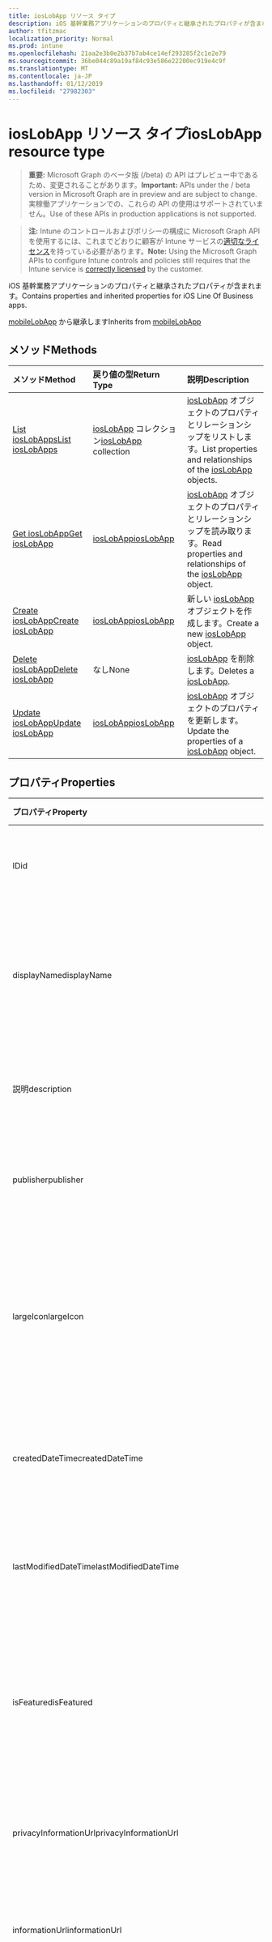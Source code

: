 ```yaml
---
title: iosLobApp リソース タイプ
description: iOS 基幹業務アプリケーションのプロパティと継承されたプロパティが含まれます。
author: tfitzmac
localization_priority: Normal
ms.prod: intune
ms.openlocfilehash: 21aa2e3b0e2b37b7ab4ce14ef293285f2c1e2e79
ms.sourcegitcommit: 36be044c89a19af84c93e586e22200ec919e4c9f
ms.translationtype: MT
ms.contentlocale: ja-JP
ms.lasthandoff: 01/12/2019
ms.locfileid: "27982303"
---
```

# <a name="ioslobapp-resource-type"></a><span data-ttu-id="b2973-103">iosLobApp リソース タイプ</span><span class="sxs-lookup"><span data-stu-id="b2973-103">iosLobApp resource type</span></span>

> <span data-ttu-id="b2973-104">**重要:** Microsoft Graph のベータ版 (/beta) の API はプレビュー中であるため、変更されることがあります。</span><span class="sxs-lookup"><span data-stu-id="b2973-104">**Important:** APIs under the / beta version in Microsoft Graph are in preview and are subject to change.</span></span> <span data-ttu-id="b2973-105">実稼働アプリケーションでの、これらの API の使用はサポートされていません。</span><span class="sxs-lookup"><span data-stu-id="b2973-105">Use of these APIs in production applications is not supported.</span></span>

> <span data-ttu-id="b2973-106">**注:** Intune のコントロールおよびポリシーの構成に Microsoft Graph API を使用するには、これまでどおりに顧客が Intune サービスの[適切なライセンス](https://go.microsoft.com/fwlink/?linkid=839381)を持っている必要があります。</span><span class="sxs-lookup"><span data-stu-id="b2973-106">**Note:** Using the Microsoft Graph APIs to configure Intune controls and policies still requires that the Intune service is [correctly licensed](https://go.microsoft.com/fwlink/?linkid=839381) by the customer.</span></span>

<span data-ttu-id="b2973-107">iOS 基幹業務アプリケーションのプロパティと継承されたプロパティが含まれます。</span><span class="sxs-lookup"><span data-stu-id="b2973-107">Contains properties and inherited properties for iOS Line Of Business apps.</span></span>

<span data-ttu-id="b2973-108">[mobileLobApp](../resources/intune-apps-mobilelobapp.md) から継承します</span><span class="sxs-lookup"><span data-stu-id="b2973-108">Inherits from [mobileLobApp](../resources/intune-apps-mobilelobapp.md)</span></span>

## <a name="methods"></a><span data-ttu-id="b2973-109">メソッド</span><span class="sxs-lookup"><span data-stu-id="b2973-109">Methods</span></span>
|<span data-ttu-id="b2973-110">メソッド</span><span class="sxs-lookup"><span data-stu-id="b2973-110">Method</span></span>|<span data-ttu-id="b2973-111">戻り値の型</span><span class="sxs-lookup"><span data-stu-id="b2973-111">Return Type</span></span>|<span data-ttu-id="b2973-112">説明</span><span class="sxs-lookup"><span data-stu-id="b2973-112">Description</span></span>|
|:---|:---|:---|
|[<span data-ttu-id="b2973-113">List iosLobApps</span><span class="sxs-lookup"><span data-stu-id="b2973-113">List iosLobApps</span></span>](../api/intune-apps-ioslobapp-list.md)|<span data-ttu-id="b2973-114">[iosLobApp](../resources/intune-apps-ioslobapp.md) コレクション</span><span class="sxs-lookup"><span data-stu-id="b2973-114">[iosLobApp](../resources/intune-apps-ioslobapp.md) collection</span></span>|<span data-ttu-id="b2973-115">[iosLobApp](../resources/intune-apps-ioslobapp.md) オブジェクトのプロパティとリレーションシップをリストします。</span><span class="sxs-lookup"><span data-stu-id="b2973-115">List properties and relationships of the [iosLobApp](../resources/intune-apps-ioslobapp.md) objects.</span></span>|
|[<span data-ttu-id="b2973-116">Get iosLobApp</span><span class="sxs-lookup"><span data-stu-id="b2973-116">Get iosLobApp</span></span>](../api/intune-apps-ioslobapp-get.md)|[<span data-ttu-id="b2973-117">iosLobApp</span><span class="sxs-lookup"><span data-stu-id="b2973-117">iosLobApp</span></span>](../resources/intune-apps-ioslobapp.md)|<span data-ttu-id="b2973-118">[iosLobApp](../resources/intune-apps-ioslobapp.md) オブジェクトのプロパティとリレーションシップを読み取ります。</span><span class="sxs-lookup"><span data-stu-id="b2973-118">Read properties and relationships of the [iosLobApp](../resources/intune-apps-ioslobapp.md) object.</span></span>|
|[<span data-ttu-id="b2973-119">Create iosLobApp</span><span class="sxs-lookup"><span data-stu-id="b2973-119">Create iosLobApp</span></span>](../api/intune-apps-ioslobapp-create.md)|[<span data-ttu-id="b2973-120">iosLobApp</span><span class="sxs-lookup"><span data-stu-id="b2973-120">iosLobApp</span></span>](../resources/intune-apps-ioslobapp.md)|<span data-ttu-id="b2973-121">新しい [iosLobApp](../resources/intune-apps-ioslobapp.md) オブジェクトを作成します。</span><span class="sxs-lookup"><span data-stu-id="b2973-121">Create a new [iosLobApp](../resources/intune-apps-ioslobapp.md) object.</span></span>|
|[<span data-ttu-id="b2973-122">Delete iosLobApp</span><span class="sxs-lookup"><span data-stu-id="b2973-122">Delete iosLobApp</span></span>](../api/intune-apps-ioslobapp-delete.md)|<span data-ttu-id="b2973-123">なし</span><span class="sxs-lookup"><span data-stu-id="b2973-123">None</span></span>|<span data-ttu-id="b2973-124">[iosLobApp](../resources/intune-apps-ioslobapp.md) を削除します。</span><span class="sxs-lookup"><span data-stu-id="b2973-124">Deletes a [iosLobApp](../resources/intune-apps-ioslobapp.md).</span></span>|
|[<span data-ttu-id="b2973-125">Update iosLobApp</span><span class="sxs-lookup"><span data-stu-id="b2973-125">Update iosLobApp</span></span>](../api/intune-apps-ioslobapp-update.md)|[<span data-ttu-id="b2973-126">iosLobApp</span><span class="sxs-lookup"><span data-stu-id="b2973-126">iosLobApp</span></span>](../resources/intune-apps-ioslobapp.md)|<span data-ttu-id="b2973-127">[iosLobApp](../resources/intune-apps-ioslobapp.md) オブジェクトのプロパティを更新します。</span><span class="sxs-lookup"><span data-stu-id="b2973-127">Update the properties of a [iosLobApp](../resources/intune-apps-ioslobapp.md) object.</span></span>|

## <a name="properties"></a><span data-ttu-id="b2973-128">プロパティ</span><span class="sxs-lookup"><span data-stu-id="b2973-128">Properties</span></span>
|<span data-ttu-id="b2973-129">プロパティ</span><span class="sxs-lookup"><span data-stu-id="b2973-129">Property</span></span>|<span data-ttu-id="b2973-130">型</span><span class="sxs-lookup"><span data-stu-id="b2973-130">Type</span></span>|<span data-ttu-id="b2973-131">説明</span><span class="sxs-lookup"><span data-stu-id="b2973-131">Description</span></span>|
|:---|:---|:---|
|<span data-ttu-id="b2973-132">ID</span><span class="sxs-lookup"><span data-stu-id="b2973-132">id</span></span>|<span data-ttu-id="b2973-133">String</span><span class="sxs-lookup"><span data-stu-id="b2973-133">String</span></span>|<span data-ttu-id="b2973-134">エンティティのキー。</span><span class="sxs-lookup"><span data-stu-id="b2973-134">Key of the entity.</span></span> <span data-ttu-id="b2973-135">[mobileApp](../resources/intune-apps-mobileapp.md) から継承します</span><span class="sxs-lookup"><span data-stu-id="b2973-135">Inherited from [mobileApp](../resources/intune-apps-mobileapp.md)</span></span>|
|<span data-ttu-id="b2973-136">displayName</span><span class="sxs-lookup"><span data-stu-id="b2973-136">displayName</span></span>|<span data-ttu-id="b2973-137">String</span><span class="sxs-lookup"><span data-stu-id="b2973-137">String</span></span>|<span data-ttu-id="b2973-138">管理者が提供またはインポートしたアプリのタイトル。</span><span class="sxs-lookup"><span data-stu-id="b2973-138">The admin provided or imported title of the app.</span></span> <span data-ttu-id="b2973-139">[mobileApp](../resources/intune-apps-mobileapp.md) から継承します</span><span class="sxs-lookup"><span data-stu-id="b2973-139">Inherited from [mobileApp](../resources/intune-apps-mobileapp.md)</span></span>|
|<span data-ttu-id="b2973-140">説明</span><span class="sxs-lookup"><span data-stu-id="b2973-140">description</span></span>|<span data-ttu-id="b2973-141">String</span><span class="sxs-lookup"><span data-stu-id="b2973-141">String</span></span>|<span data-ttu-id="b2973-142">アプリの説明。</span><span class="sxs-lookup"><span data-stu-id="b2973-142">The description of the app.</span></span> <span data-ttu-id="b2973-143">[mobileApp](../resources/intune-apps-mobileapp.md) から継承します</span><span class="sxs-lookup"><span data-stu-id="b2973-143">Inherited from [mobileApp](../resources/intune-apps-mobileapp.md)</span></span>|
|<span data-ttu-id="b2973-144">publisher</span><span class="sxs-lookup"><span data-stu-id="b2973-144">publisher</span></span>|<span data-ttu-id="b2973-145">String</span><span class="sxs-lookup"><span data-stu-id="b2973-145">String</span></span>|<span data-ttu-id="b2973-146">アプリの発行元。</span><span class="sxs-lookup"><span data-stu-id="b2973-146">The publisher of the app.</span></span> <span data-ttu-id="b2973-147">[mobileApp](../resources/intune-apps-mobileapp.md) から継承します</span><span class="sxs-lookup"><span data-stu-id="b2973-147">Inherited from [mobileApp](../resources/intune-apps-mobileapp.md)</span></span>|
|<span data-ttu-id="b2973-148">largeIcon</span><span class="sxs-lookup"><span data-stu-id="b2973-148">largeIcon</span></span>|[<span data-ttu-id="b2973-149">mimeContent</span><span class="sxs-lookup"><span data-stu-id="b2973-149">mimeContent</span></span>](../resources/intune-shared-mimecontent.md)|<span data-ttu-id="b2973-150">アプリの詳細に表示され、アイコンのアップロードに使用される大きなアイコン。</span><span class="sxs-lookup"><span data-stu-id="b2973-150">The large icon, to be displayed in the app details and used for upload of the icon.</span></span> <span data-ttu-id="b2973-151">[mobileApp](../resources/intune-apps-mobileapp.md) から継承します</span><span class="sxs-lookup"><span data-stu-id="b2973-151">Inherited from [mobileApp](../resources/intune-apps-mobileapp.md)</span></span>|
|<span data-ttu-id="b2973-152">createdDateTime</span><span class="sxs-lookup"><span data-stu-id="b2973-152">createdDateTime</span></span>|<span data-ttu-id="b2973-153">DateTimeOffset</span><span class="sxs-lookup"><span data-stu-id="b2973-153">DateTimeOffset</span></span>|<span data-ttu-id="b2973-154">アプリが作成された日時。</span><span class="sxs-lookup"><span data-stu-id="b2973-154">The date and time the app was created.</span></span> <span data-ttu-id="b2973-155">[mobileApp](../resources/intune-apps-mobileapp.md) から継承します</span><span class="sxs-lookup"><span data-stu-id="b2973-155">Inherited from [mobileApp](../resources/intune-apps-mobileapp.md)</span></span>|
|<span data-ttu-id="b2973-156">lastModifiedDateTime</span><span class="sxs-lookup"><span data-stu-id="b2973-156">lastModifiedDateTime</span></span>|<span data-ttu-id="b2973-157">DateTimeOffset</span><span class="sxs-lookup"><span data-stu-id="b2973-157">DateTimeOffset</span></span>|<span data-ttu-id="b2973-158">アプリが最後に変更された日時。</span><span class="sxs-lookup"><span data-stu-id="b2973-158">The date and time the app was last modified.</span></span> <span data-ttu-id="b2973-159">[mobileApp](../resources/intune-apps-mobileapp.md) から継承します</span><span class="sxs-lookup"><span data-stu-id="b2973-159">Inherited from [mobileApp](../resources/intune-apps-mobileapp.md)</span></span>|
|<span data-ttu-id="b2973-160">isFeatured</span><span class="sxs-lookup"><span data-stu-id="b2973-160">isFeatured</span></span>|<span data-ttu-id="b2973-161">Boolean</span><span class="sxs-lookup"><span data-stu-id="b2973-161">Boolean</span></span>|<span data-ttu-id="b2973-162">アプリが管理者のおすすめとしてマークされたかどうかを示す値。[mobileApp](../resources/intune-apps-mobileapp.md) から継承します</span><span class="sxs-lookup"><span data-stu-id="b2973-162">The value indicating whether the app is marked as featured by the admin. Inherited from [mobileApp](../resources/intune-apps-mobileapp.md)</span></span>|
|<span data-ttu-id="b2973-163">privacyInformationUrl</span><span class="sxs-lookup"><span data-stu-id="b2973-163">privacyInformationUrl</span></span>|<span data-ttu-id="b2973-164">String</span><span class="sxs-lookup"><span data-stu-id="b2973-164">String</span></span>|<span data-ttu-id="b2973-165">プライバシーに関する声明の URL。</span><span class="sxs-lookup"><span data-stu-id="b2973-165">The privacy statement Url.</span></span> <span data-ttu-id="b2973-166">[mobileApp](../resources/intune-apps-mobileapp.md) から継承します</span><span class="sxs-lookup"><span data-stu-id="b2973-166">Inherited from [mobileApp](../resources/intune-apps-mobileapp.md)</span></span>|
|<span data-ttu-id="b2973-167">informationUrl</span><span class="sxs-lookup"><span data-stu-id="b2973-167">informationUrl</span></span>|<span data-ttu-id="b2973-168">String</span><span class="sxs-lookup"><span data-stu-id="b2973-168">String</span></span>|<span data-ttu-id="b2973-169">詳細情報の URL。</span><span class="sxs-lookup"><span data-stu-id="b2973-169">The more information Url.</span></span> <span data-ttu-id="b2973-170">[mobileApp](../resources/intune-apps-mobileapp.md) から継承します</span><span class="sxs-lookup"><span data-stu-id="b2973-170">Inherited from [mobileApp](../resources/intune-apps-mobileapp.md)</span></span>|
|<span data-ttu-id="b2973-171">owner</span><span class="sxs-lookup"><span data-stu-id="b2973-171">owner</span></span>|<span data-ttu-id="b2973-172">String</span><span class="sxs-lookup"><span data-stu-id="b2973-172">String</span></span>|<span data-ttu-id="b2973-173">アプリの所有者。</span><span class="sxs-lookup"><span data-stu-id="b2973-173">The owner of the app.</span></span> <span data-ttu-id="b2973-174">[mobileApp](../resources/intune-apps-mobileapp.md) から継承します</span><span class="sxs-lookup"><span data-stu-id="b2973-174">Inherited from [mobileApp](../resources/intune-apps-mobileapp.md)</span></span>|
|<span data-ttu-id="b2973-175">developer</span><span class="sxs-lookup"><span data-stu-id="b2973-175">developer</span></span>|<span data-ttu-id="b2973-176">String</span><span class="sxs-lookup"><span data-stu-id="b2973-176">String</span></span>|<span data-ttu-id="b2973-177">アプリの開発者。</span><span class="sxs-lookup"><span data-stu-id="b2973-177">The developer of the app.</span></span> <span data-ttu-id="b2973-178">[mobileApp](../resources/intune-apps-mobileapp.md) から継承します</span><span class="sxs-lookup"><span data-stu-id="b2973-178">Inherited from [mobileApp](../resources/intune-apps-mobileapp.md)</span></span>|
|<span data-ttu-id="b2973-179">notes</span><span class="sxs-lookup"><span data-stu-id="b2973-179">notes</span></span>|<span data-ttu-id="b2973-180">String</span><span class="sxs-lookup"><span data-stu-id="b2973-180">String</span></span>|<span data-ttu-id="b2973-181">アプリ用のメモ。</span><span class="sxs-lookup"><span data-stu-id="b2973-181">Notes for the app.</span></span> <span data-ttu-id="b2973-182">[mobileApp](../resources/intune-apps-mobileapp.md) から継承します</span><span class="sxs-lookup"><span data-stu-id="b2973-182">Inherited from [mobileApp](../resources/intune-apps-mobileapp.md)</span></span>|
|<span data-ttu-id="b2973-183">uploadState</span><span class="sxs-lookup"><span data-stu-id="b2973-183">uploadState</span></span>|<span data-ttu-id="b2973-184">Int32</span><span class="sxs-lookup"><span data-stu-id="b2973-184">Int32</span></span>|<span data-ttu-id="b2973-185">アップロードの状態です。</span><span class="sxs-lookup"><span data-stu-id="b2973-185">The upload state.</span></span> <span data-ttu-id="b2973-186">[mobileApp](../resources/intune-apps-mobileapp.md) から継承します</span><span class="sxs-lookup"><span data-stu-id="b2973-186">Inherited from [mobileApp](../resources/intune-apps-mobileapp.md)</span></span>|
|<span data-ttu-id="b2973-187">publishingState</span><span class="sxs-lookup"><span data-stu-id="b2973-187">publishingState</span></span>|[<span data-ttu-id="b2973-188">mobileAppPublishingState</span><span class="sxs-lookup"><span data-stu-id="b2973-188">mobileAppPublishingState</span></span>](../resources/intune-apps-mobileapppublishingstate.md)|<span data-ttu-id="b2973-189">アプリの発行の状態。</span><span class="sxs-lookup"><span data-stu-id="b2973-189">The publishing state for the app.</span></span> <span data-ttu-id="b2973-190">アプリが発行されていない限り、アプリを割り当てることができません。</span><span class="sxs-lookup"><span data-stu-id="b2973-190">The app cannot be assigned unless the app is published.</span></span> <span data-ttu-id="b2973-191">[MobileApp](../resources/intune-apps-mobileapp.md)から継承されます。</span><span class="sxs-lookup"><span data-stu-id="b2973-191">Inherited from [mobileApp](../resources/intune-apps-mobileapp.md).</span></span> <span data-ttu-id="b2973-192">可能な値は、`notPublished`、`processing`、`published` です。</span><span class="sxs-lookup"><span data-stu-id="b2973-192">Possible values are: `notPublished`, `processing`, `published`.</span></span>|
|<span data-ttu-id="b2973-193">committedContentVersion</span><span class="sxs-lookup"><span data-stu-id="b2973-193">committedContentVersion</span></span>|<span data-ttu-id="b2973-194">String</span><span class="sxs-lookup"><span data-stu-id="b2973-194">String</span></span>|<span data-ttu-id="b2973-195">内部にコミットされたコンテンツのバージョン。</span><span class="sxs-lookup"><span data-stu-id="b2973-195">The internal committed content version.</span></span> <span data-ttu-id="b2973-196">[mobileLobApp](../resources/intune-apps-mobilelobapp.md) から継承します</span><span class="sxs-lookup"><span data-stu-id="b2973-196">Inherited from [mobileLobApp](../resources/intune-apps-mobilelobapp.md)</span></span>|
|<span data-ttu-id="b2973-197">fileName</span><span class="sxs-lookup"><span data-stu-id="b2973-197">fileName</span></span>|<span data-ttu-id="b2973-198">String</span><span class="sxs-lookup"><span data-stu-id="b2973-198">String</span></span>|<span data-ttu-id="b2973-199">メインの Lob アプリケーションのファイル名。</span><span class="sxs-lookup"><span data-stu-id="b2973-199">The name of the main Lob application file.</span></span> <span data-ttu-id="b2973-200">[mobileLobApp](../resources/intune-apps-mobilelobapp.md) から継承します</span><span class="sxs-lookup"><span data-stu-id="b2973-200">Inherited from [mobileLobApp](../resources/intune-apps-mobilelobapp.md)</span></span>|
|<span data-ttu-id="b2973-201">size</span><span class="sxs-lookup"><span data-stu-id="b2973-201">size</span></span>|<span data-ttu-id="b2973-202">Int64</span><span class="sxs-lookup"><span data-stu-id="b2973-202">Int64</span></span>|<span data-ttu-id="b2973-203">アップロードされたすべてのファイルを含む合計サイズ。</span><span class="sxs-lookup"><span data-stu-id="b2973-203">The total size, including all uploaded files.</span></span> <span data-ttu-id="b2973-204">[mobileLobApp](../resources/intune-apps-mobilelobapp.md) から継承します</span><span class="sxs-lookup"><span data-stu-id="b2973-204">Inherited from [mobileLobApp](../resources/intune-apps-mobilelobapp.md)</span></span>|
|<span data-ttu-id="b2973-205">bundleId</span><span class="sxs-lookup"><span data-stu-id="b2973-205">bundleId</span></span>|<span data-ttu-id="b2973-206">String</span><span class="sxs-lookup"><span data-stu-id="b2973-206">String</span></span>|<span data-ttu-id="b2973-207">ID 名。</span><span class="sxs-lookup"><span data-stu-id="b2973-207">The Identity Name.</span></span>|
|<span data-ttu-id="b2973-208">applicableDeviceType</span><span class="sxs-lookup"><span data-stu-id="b2973-208">applicableDeviceType</span></span>|[<span data-ttu-id="b2973-209">iosDeviceType</span><span class="sxs-lookup"><span data-stu-id="b2973-209">iosDeviceType</span></span>](../resources/intune-apps-iosdevicetype.md)|<span data-ttu-id="b2973-210">このアプリを実行できる iOS アーキテクチャ。</span><span class="sxs-lookup"><span data-stu-id="b2973-210">The iOS architecture for which this app can run on.</span></span>|
|<span data-ttu-id="b2973-211">minimumSupportedOperatingSystem</span><span class="sxs-lookup"><span data-stu-id="b2973-211">minimumSupportedOperatingSystem</span></span>|[<span data-ttu-id="b2973-212">iosMinimumOperatingSystem</span><span class="sxs-lookup"><span data-stu-id="b2973-212">iosMinimumOperatingSystem</span></span>](../resources/intune-apps-iosminimumoperatingsystem.md)|<span data-ttu-id="b2973-213">該当するオペレーティング システムの最小の値です。</span><span class="sxs-lookup"><span data-stu-id="b2973-213">The value for the minimum applicable operating system.</span></span>|
|<span data-ttu-id="b2973-214">expirationDateTime</span><span class="sxs-lookup"><span data-stu-id="b2973-214">expirationDateTime</span></span>|<span data-ttu-id="b2973-215">DateTimeOffset</span><span class="sxs-lookup"><span data-stu-id="b2973-215">DateTimeOffset</span></span>|<span data-ttu-id="b2973-216">有効期限。</span><span class="sxs-lookup"><span data-stu-id="b2973-216">The expiration time.</span></span>|
|<span data-ttu-id="b2973-217">VersionNumber</span><span class="sxs-lookup"><span data-stu-id="b2973-217">versionNumber</span></span>|<span data-ttu-id="b2973-218">String</span><span class="sxs-lookup"><span data-stu-id="b2973-218">String</span></span>|<span data-ttu-id="b2973-219">iOS 基幹業務 (LoB) アプリのバージョン番号。</span><span class="sxs-lookup"><span data-stu-id="b2973-219">The version number of iOS Line of Business (LoB) app.</span></span>|
|<span data-ttu-id="b2973-220">buildNumber</span><span class="sxs-lookup"><span data-stu-id="b2973-220">buildNumber</span></span>|<span data-ttu-id="b2973-221">String</span><span class="sxs-lookup"><span data-stu-id="b2973-221">String</span></span>|<span data-ttu-id="b2973-222">iOS 基幹業務 (LoB) アプリのビルド番号。</span><span class="sxs-lookup"><span data-stu-id="b2973-222">The build number of iOS Line of Business (LoB) app.</span></span>|
|<span data-ttu-id="b2973-223">identityVersion</span><span class="sxs-lookup"><span data-stu-id="b2973-223">identityVersion</span></span>|<span data-ttu-id="b2973-224">String</span><span class="sxs-lookup"><span data-stu-id="b2973-224">String</span></span>|<span data-ttu-id="b2973-225">ID のバージョン。</span><span class="sxs-lookup"><span data-stu-id="b2973-225">The identity version.</span></span>|

## <a name="relationships"></a><span data-ttu-id="b2973-226">リレーションシップ</span><span class="sxs-lookup"><span data-stu-id="b2973-226">Relationships</span></span>
|<span data-ttu-id="b2973-227">リレーションシップ</span><span class="sxs-lookup"><span data-stu-id="b2973-227">Relationship</span></span>|<span data-ttu-id="b2973-228">型</span><span class="sxs-lookup"><span data-stu-id="b2973-228">Type</span></span>|<span data-ttu-id="b2973-229">説明</span><span class="sxs-lookup"><span data-stu-id="b2973-229">Description</span></span>|
|:---|:---|:---|
|<span data-ttu-id="b2973-230">categories</span><span class="sxs-lookup"><span data-stu-id="b2973-230">categories</span></span>|<span data-ttu-id="b2973-231">[mobileAppCategory](../resources/intune-apps-mobileappcategory.md) コレクション</span><span class="sxs-lookup"><span data-stu-id="b2973-231">[mobileAppCategory](../resources/intune-apps-mobileappcategory.md) collection</span></span>|<span data-ttu-id="b2973-232">このアプリのカテゴリのリスト。</span><span class="sxs-lookup"><span data-stu-id="b2973-232">The list of categories for this app.</span></span> <span data-ttu-id="b2973-233">[mobileApp](../resources/intune-apps-mobileapp.md) から継承します</span><span class="sxs-lookup"><span data-stu-id="b2973-233">Inherited from [mobileApp](../resources/intune-apps-mobileapp.md)</span></span>|
|<span data-ttu-id="b2973-234">assignments</span><span class="sxs-lookup"><span data-stu-id="b2973-234">assignments</span></span>|<span data-ttu-id="b2973-235">[mobileAppAssignment](../resources/intune-apps-mobileappassignment.md) コレクション</span><span class="sxs-lookup"><span data-stu-id="b2973-235">[mobileAppAssignment](../resources/intune-apps-mobileappassignment.md) collection</span></span>|<span data-ttu-id="b2973-236">このモバイル アプリのグループ割り当てのリスト。</span><span class="sxs-lookup"><span data-stu-id="b2973-236">The list of group assignments for this mobile app.</span></span> <span data-ttu-id="b2973-237">[mobileApp](../resources/intune-apps-mobileapp.md) から継承します</span><span class="sxs-lookup"><span data-stu-id="b2973-237">Inherited from [mobileApp](../resources/intune-apps-mobileapp.md)</span></span>|
|<span data-ttu-id="b2973-238">installSummary</span><span class="sxs-lookup"><span data-stu-id="b2973-238">installSummary</span></span>|[<span data-ttu-id="b2973-239">mobileAppInstallSummary</span><span class="sxs-lookup"><span data-stu-id="b2973-239">mobileAppInstallSummary</span></span>](../resources/intune-apps-mobileappinstallsummary.md)|<span data-ttu-id="b2973-240">モバイル アプリ インストール概要です。</span><span class="sxs-lookup"><span data-stu-id="b2973-240">Mobile App Install Summary.</span></span> <span data-ttu-id="b2973-241">[mobileApp](../resources/intune-apps-mobileapp.md) から継承します</span><span class="sxs-lookup"><span data-stu-id="b2973-241">Inherited from [mobileApp](../resources/intune-apps-mobileapp.md)</span></span>|
|<span data-ttu-id="b2973-242">deviceStatuses</span><span class="sxs-lookup"><span data-stu-id="b2973-242">deviceStatuses</span></span>|<span data-ttu-id="b2973-243">[mobileAppInstallStatus](../resources/intune-apps-mobileappinstallstatus.md)コレクション</span><span class="sxs-lookup"><span data-stu-id="b2973-243">[mobileAppInstallStatus](../resources/intune-apps-mobileappinstallstatus.md) collection</span></span>|<span data-ttu-id="b2973-244">このモバイル アプリケーションのインストール状況の一覧です。</span><span class="sxs-lookup"><span data-stu-id="b2973-244">The list of installation states for this mobile app.</span></span> <span data-ttu-id="b2973-245">[mobileApp](../resources/intune-apps-mobileapp.md) から継承します</span><span class="sxs-lookup"><span data-stu-id="b2973-245">Inherited from [mobileApp](../resources/intune-apps-mobileapp.md)</span></span>|
|<span data-ttu-id="b2973-246">userStatuses</span><span class="sxs-lookup"><span data-stu-id="b2973-246">userStatuses</span></span>|<span data-ttu-id="b2973-247">[userAppInstallStatus](../resources/intune-apps-userappinstallstatus.md)コレクション</span><span class="sxs-lookup"><span data-stu-id="b2973-247">[userAppInstallStatus](../resources/intune-apps-userappinstallstatus.md) collection</span></span>|<span data-ttu-id="b2973-248">このモバイル アプリケーションのインストール状況の一覧です。</span><span class="sxs-lookup"><span data-stu-id="b2973-248">The list of installation states for this mobile app.</span></span> <span data-ttu-id="b2973-249">[mobileApp](../resources/intune-apps-mobileapp.md) から継承します</span><span class="sxs-lookup"><span data-stu-id="b2973-249">Inherited from [mobileApp](../resources/intune-apps-mobileapp.md)</span></span>|
|<span data-ttu-id="b2973-250">contentVersions</span><span class="sxs-lookup"><span data-stu-id="b2973-250">contentVersions</span></span>|<span data-ttu-id="b2973-251">[mobileAppContent](../resources/intune-apps-mobileappcontent.md) コレクション</span><span class="sxs-lookup"><span data-stu-id="b2973-251">[mobileAppContent](../resources/intune-apps-mobileappcontent.md) collection</span></span>|<span data-ttu-id="b2973-252">このアプリのコンテンツのバージョンのリスト。</span><span class="sxs-lookup"><span data-stu-id="b2973-252">The list of content versions for this app.</span></span> <span data-ttu-id="b2973-253">[mobileLobApp](../resources/intune-apps-mobilelobapp.md) から継承します</span><span class="sxs-lookup"><span data-stu-id="b2973-253">Inherited from [mobileLobApp](../resources/intune-apps-mobilelobapp.md)</span></span>|

## <a name="json-representation"></a><span data-ttu-id="b2973-254">JSON 表記</span><span class="sxs-lookup"><span data-stu-id="b2973-254">JSON Representation</span></span>
<span data-ttu-id="b2973-255">以下は、リソースの JSON 表記です。</span><span class="sxs-lookup"><span data-stu-id="b2973-255">Here is a JSON representation of the resource.</span></span>
<!-- {
  "blockType": "resource",
  "keyProperty": "id",
  "@odata.type": "microsoft.graph.iosLobApp"
}
-->
``` json
{
  "@odata.type": "#microsoft.graph.iosLobApp",
  "id": "String (identifier)",
  "displayName": "String",
  "description": "String",
  "publisher": "String",
  "largeIcon": {
    "@odata.type": "microsoft.graph.mimeContent",
    "type": "String",
    "value": "binary"
  },
  "createdDateTime": "String (timestamp)",
  "lastModifiedDateTime": "String (timestamp)",
  "isFeatured": true,
  "privacyInformationUrl": "String",
  "informationUrl": "String",
  "owner": "String",
  "developer": "String",
  "notes": "String",
  "uploadState": 1024,
  "publishingState": "String",
  "committedContentVersion": "String",
  "fileName": "String",
  "size": 1024,
  "bundleId": "String",
  "applicableDeviceType": {
    "@odata.type": "microsoft.graph.iosDeviceType",
    "iPad": true,
    "iPhoneAndIPod": true
  },
  "minimumSupportedOperatingSystem": {
    "@odata.type": "microsoft.graph.iosMinimumOperatingSystem",
    "v8_0": true,
    "v9_0": true,
    "v10_0": true,
    "v11_0": true,
    "v12_0": true
  },
  "expirationDateTime": "String (timestamp)",
  "versionNumber": "String",
  "buildNumber": "String",
  "identityVersion": "String"
}
```





